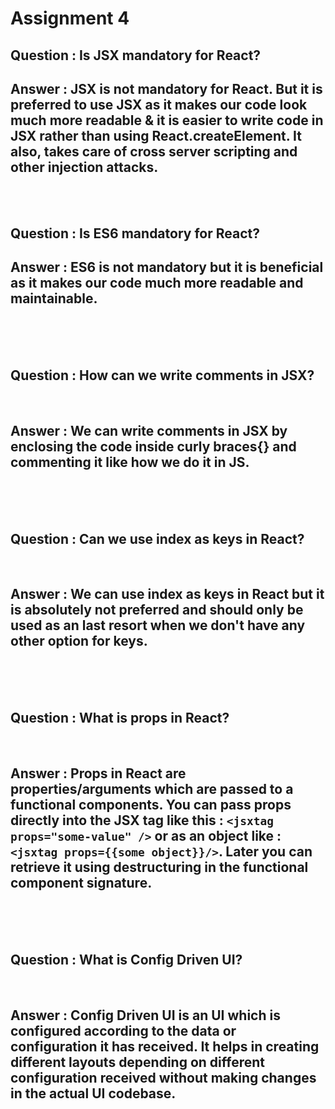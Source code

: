 # Assignment 4

## Question : Is JSX mandatory for React?

## Answer : JSX is not mandatory for React. But it is preferred to use JSX as it makes our code look much more readable & it is easier to write code in JSX rather than using React.createElement. It also, takes care of cross server scripting and other injection attacks.

<br>
<br>

## Question : Is ES6 mandatory for React?

## Answer : ES6 is not mandatory but it is beneficial as it makes our code much more readable and maintainable.

<br/>
<br/>
<br/>

## Question : How can we write comments in JSX?

<br>

## Answer : We can write comments in JSX by enclosing the code inside curly braces{} and commenting it like how we do it in JS.

<br/>
<br/>
<br/>

## Question : Can we use index as keys in React?

<br/>

## Answer : We can use index as keys in React but it is absolutely not preferred and should only be used as an last resort when we don't have any other option for keys.

<br/>
<br/>
<br/>

## Question : What is props in React?

<br/>

## Answer : Props in React are properties/arguments which are passed to a functional components. You can pass props directly into the JSX tag like this : `<jsxtag props="some-value" />` or as an object like : `<jsxtag props={{some object}}/>`. Later you can retrieve it using destructuring in the functional component signature.

<br/>
<br/>
<br/>

## Question : What is Config Driven UI?

<br/>

## Answer : Config Driven UI is an UI which is configured according to the data or configuration it has received. It helps in creating different layouts depending on different configuration received without making changes in the actual UI codebase.
